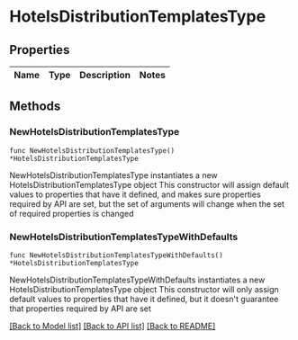 # HotelsDistributionTemplatesType

## Properties

Name | Type | Description | Notes
------------ | ------------- | ------------- | -------------

## Methods

### NewHotelsDistributionTemplatesType

`func NewHotelsDistributionTemplatesType() *HotelsDistributionTemplatesType`

NewHotelsDistributionTemplatesType instantiates a new HotelsDistributionTemplatesType object
This constructor will assign default values to properties that have it defined,
and makes sure properties required by API are set, but the set of arguments
will change when the set of required properties is changed

### NewHotelsDistributionTemplatesTypeWithDefaults

`func NewHotelsDistributionTemplatesTypeWithDefaults() *HotelsDistributionTemplatesType`

NewHotelsDistributionTemplatesTypeWithDefaults instantiates a new HotelsDistributionTemplatesType object
This constructor will only assign default values to properties that have it defined,
but it doesn't guarantee that properties required by API are set


[[Back to Model list]](../README.md#documentation-for-models) [[Back to API list]](../README.md#documentation-for-api-endpoints) [[Back to README]](../README.md)


